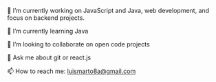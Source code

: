 🔭 I’m currently working on JavaScript and Java, web development, and focus on backend projects.

🌱 I’m currently learning Java

👯 I’m looking to collaborate on open code projects

💬 Ask me about git or react.js

📫 How to reach me: luismarto8a@gmail.com

